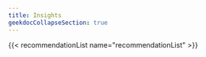 ```yaml
---
title: Insights
geekdocCollapseSection: true
---
```


{{< recommendationList name="recommendationList" >}}
